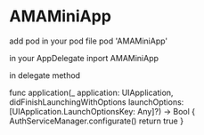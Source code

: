 # AMAMiniApp
add pod in your pod file 
pod 'AMAMiniApp' 

in your AppDelegate inport AMAMiniApp

in delegate method 

func application(_ application: UIApplication, didFinishLaunchingWithOptions launchOptions: [UIApplication.LaunchOptionsKey: Any]?) -> Bool {
        AuthServiceManager.configurate()
        return true
    }
